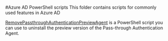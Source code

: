 #Azure AD PowerShell scripts
This folder contains scripts for commonly used features in Azure AD

[RemovePassthroughAuthenticationPreviewAgent](https://github.com/AzureAD/azure-activedirectory-powershell/tree/gh-pages/Scripts/RemovePassthroughAuthenticationPreviewAgent) is a PowerShell script you can use to uninstall the preview version of the Pass-through Authentication Agent.
